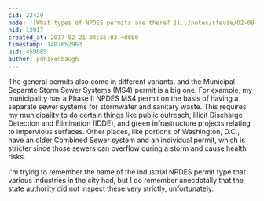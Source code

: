 ```yaml
---
cid: 22429
node: ![What types of NPDES permits are there? ](../notes/stevie/02-09-2017/what-are-the-types-of-npdes-permits)
nid: 13917
created_at: 2017-02-21 04:56:03 +0000
timestamp: 1487652963
uid: 459085
author: pdhixenbaugh
---
```


The general permits also come in different variants, and the Municipal Separate Storm Sewer Systems (MS4) permit is a big one. For example, my municipality has a Phase II NPDES MS4 permit on the basis of having a separate sewer systems for stormwater and sanitary waste. This requires my municipality to do certain things like public outreach, Illicit Discharge Detection and Elimination (IDDE), and green infrastructure projects relating to impervious surfaces. Other places, like portions of Washington, D.C., have an older Combined Sewer system and an individual permit, which is stricter since those sewers can overflow during a storm and cause health risks.

I'm trying to remember the name of the industrial NPDES permit type that various industries in the city had, but I do remember anecdotally that the state authority did not inspect these very strictly, unfortunately.
